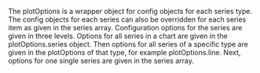 The plotOptions is a wrapper object for config objects for each series
type. The config objects for each series can also be overridden for
each series item as given in the series array.
Configuration options for the series are given in three levels. Options
for all series in a chart are given in the plotOptions.series object. Then options for all series of a specific type are
given in the plotOptions of that type, for example plotOptions.line.
Next, options for one single series are given in the series array.